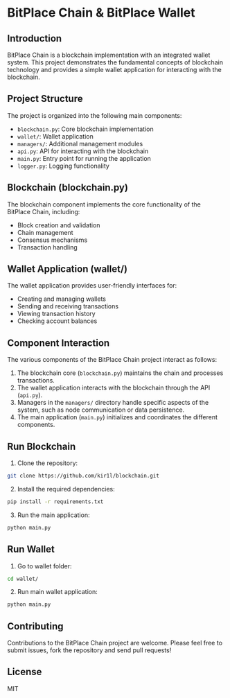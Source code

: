 # BitPlace Chain & BitPlace Wallet

## Introduction

BitPlace Chain is a blockchain implementation with an integrated wallet system. This project demonstrates the fundamental concepts of blockchain technology and provides a simple wallet application for interacting with the blockchain.

## Project Structure

The project is organized into the following main components:

- `blockchain.py`: Core blockchain implementation
- `wallet/`: Wallet application
- `managers/`: Additional management modules
- `api.py`: API for interacting with the blockchain
- `main.py`: Entry point for running the application
- `logger.py`: Logging functionality

## Blockchain (blockchain.py)

The blockchain component implements the core functionality of the BitPlace Chain, including:

- Block creation and validation
- Chain management
- Consensus mechanisms
- Transaction handling

## Wallet Application (wallet/)

The wallet application provides user-friendly interfaces for:

- Creating and managing wallets
- Sending and receiving transactions
- Viewing transaction history
- Checking account balances

## Component Interaction

The various components of the BitPlace Chain project interact as follows:

1. The blockchain core (`blockchain.py`) maintains the chain and processes transactions.
2. The wallet application interacts with the blockchain through the API (`api.py`).
3. Managers in the `managers/` directory handle specific aspects of the system, such as node communication or data persistence.
4. The main application (`main.py`) initializes and coordinates the different components.

## Run Blockchain

1. Clone the repository:
```bash
git clone https://github.com/kir1l/blockchain.git
```

2. Install the required dependencies:
```bash
pip install -r requirements.txt
```

3. Run the main application:
```bash
python main.py
```

## Run Wallet

1. Go to wallet folder:
```bash
cd wallet/
```

2. Run main wallet application:
```bash
python main.py
```

## Contributing

Contributions to the BitPlace Chain project are welcome. Please feel free to submit issues, fork the repository and send pull requests!

## License

MIT


